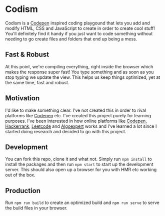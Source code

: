 # Codism

Codism is a [Codepen](https://codepen.com/) inspired coding playgound that lets you add and modify HTML, CSS and JavaScript to create in order to create cool stuff! You'll definitely find it handy if you just want to code something without needing to go create files and folders that end up being a mess.

## Fast & Robust

At this point, we're compiling everything, right inside the browser which makes the response super fast! You type something and as soon as you stop typing we update the view. This helps us keep things optimized, yet at the same time, fast and robust.

## Motivation

I'd like to make something clear. I've not created this in order to rival platforms like [Codepen](https://codepen.com/) etc. I've created this project purely for learning purposes. I've been interested in how online platforms like [Codepen](https://codepen.com/), [Hackerrank](https://hackerrank.com/), [Leetcode](https://leetcode.com/) and [Algoexpert](https://algoexpert.com/) works and I've learned a lot since I started doing research and decided to go with this project.

## Development

You can fork this repo, clone it and what not. Simply run `npm install` to install the packages and then run `npm start` to start up the development server. This should also open up a browser for you with HMR etc working out of the box.

## Production

Run `npm run build` to create an optimized build and `npm run serve` to serve the build files in your browser.
